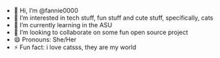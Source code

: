 - 👋 Hi, I’m @fannie0000
- 👀 I’m interested in tech stuff, fun stuff and cute stuff, specifically, cats
- 🌱 I’m currently learning in the ASU
- 💞️ I’m looking to collaborate on some fun open source project
- 😄 Pronouns: She/Her
- ⚡ Fun fact: i love catsss, they are my world

<!---
fannie0000/fannie0000 is a ✨ special ✨ repository because its `README.md` (this file) appears on your GitHub profile.
You can click the Preview link to take a look at your changes.
--->
